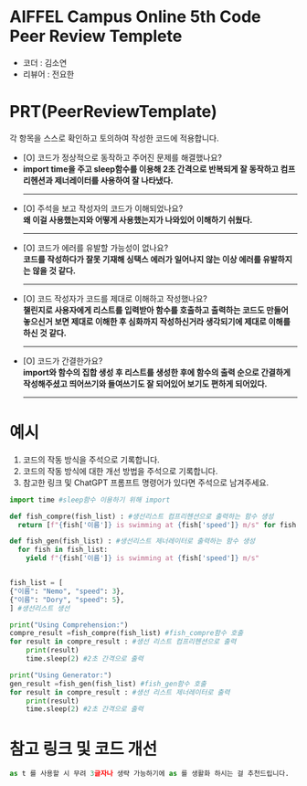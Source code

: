 # AIFFEL Campus Online 5th Code Peer Review Templete
- 코더 : 김소연
- 리뷰어 : 전요한


# PRT(PeerReviewTemplate) 
각 항목을 스스로 확인하고 토의하여 작성한 코드에 적용합니다.

- [O] 코드가 정상적으로 동작하고 주어진 문제를 해결했나요?<br>
- <b>import time을 주고 sleep함수를 이용해 2초 간격으로 반복되게 잘 동작하고 컴프리헨션과 제너레이터를 사용하여 잘 나타냈다.</b><hr>
- [O] 주석을 보고 작성자의 코드가 이해되었나요?<br>
  <b>왜 이걸 사용했는지와 어떻게 사용했는지가 나와있어 이해하기 쉬웠다.</b><hr>
- [O] 코드가 에러를 유발할 가능성이 없나요?<br>
  <b>코드를 작성하다가 잘못 기재해 싱택스 에러가 일어나지 않는 이상 에러를 유발하지는 않을 것 같다.</b><hr>
- [O] 코드 작성자가 코드를 제대로 이해하고 작성했나요?</b><br>
  <b>챌린지로 사용자에게 리스트를 입력받아 함수를 호출하고 출력하는 코드도 만들어 놓으신거 보면 제대로 이해한 후 심화까지 작성하신거라 생각되기에
  제대로 이해를 하신 것 같다.</b><hr>
- [O] 코드가 간결한가요?<br>
  <b>import와 함수의 집합 생성 후 리스트를 생성한 후에 함수의 출력 순으로 간결하게 작성해주셨고 띄어쓰기와 들여쓰기도 잘 되어있어 보기도 편하게
  되어있다.</b><hr>

# 예시
1. 코드의 작동 방식을 주석으로 기록합니다.
2. 코드의 작동 방식에 대한 개선 방법을 주석으로 기록합니다.
3. 참고한 링크 및 ChatGPT 프롬프트 명령어가 있다면 주석으로 남겨주세요.
```python
import time #sleep함수 이용하기 위해 import

def fish_compre(fish_list) : #생선리스트 컴프리헨션으로 출력하는 함수 생성
  return [f"{fish['이름']} is swimming at {fish['speed']} m/s" for fish in fish_list]

def fish_gen(fish_list) : #생선리스트 제너레이터로 출력하는 함수 생성
  for fish in fish_list:
    yield f"{fish['이름']} is swimming at {fish['speed']} m/s"


fish_list = [
{"이름": "Nemo", "speed": 3},
{"이름": "Dory", "speed": 5},
] #생선리스트 생선

print("Using Comprehension:")
compre_result =fish_compre(fish_list) #fish_compre함수 호출
for result in compre_result : #생선 리스트 컴프리헨션으로 출력
    print(result)
    time.sleep(2) #2초 간격으로 출력

print("Using Generator:")
gen_result =fish_gen(fish_list) #fish_gen함수 호출
for result in compre_result : #생선 리스트 제너레이터로 출력
    print(result)
    time.sleep(2) #2초 간격으로 출력
```

# 참고 링크 및 코드 개선
```python
as t 를 사용할 시 무려 3글자나 생략 가능하기에 as 를 생활화 하시는 걸 추천드립니다.

```
